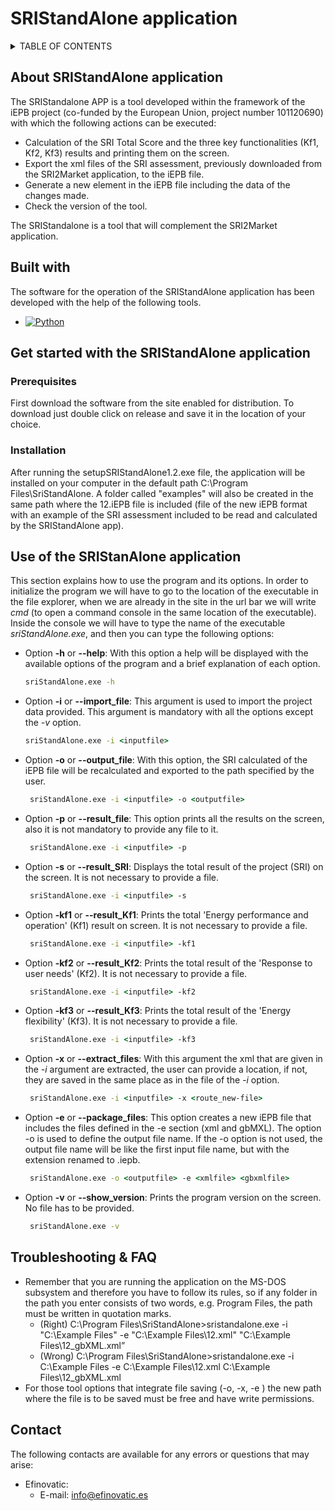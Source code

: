 # SRIStandAlone application
<!-- TABLA DE CONTENIDOS -->
<details>
  <summary>TABLE OF CONTENTS</summary>
  <ol>
    <li>
      <a href="#About-SRIStandAlone-application">About SRIStandAlone application</a>
      <ul>
        <li><a href="#Built-with">Built with</a></li>
      </ul>
    </li>
    <li>
      <a href="#Get-started-with-the-SRIStandAlone-application">Get started with the SRIStandAlone application</a>
      <ul>
        <li><a href="#Prerequisites">Prerequisites</a></li>
        <li><a href="#Installation">Installation</a></li>
      </ul>
    </li>
    <li><a href="#Use-of-the-SRIStanAlone-application">Use of the SRIStanAlone application</a></li>
    <li><a href="#Troubleshooting-&-FAQ">Troubleshooting & FAQ</a></li>
    <li><a href="#contributions">Contributions</a></li>
    <li><a href="#Licence">Licence</a></li>
    <li><a href="#Contact">Contact</a></li>
  </ol>
</details>

<!-- SOBRE LA SRIStandAlone APP-->
## About SRIStandAlone application
The SRIStandalone APP is a tool developed within the framework of the iEPB project (co-funded by the European Union, project number 101120690) with which the following actions can be executed: 
  <ul>
    <li>Calculation of the SRI Total Score and the three key functionalities (Kf1, Kf2, Kf3) results and printing them on the screen.</li> 
    <li>Export the xml files of the SRI assessment, previously downloaded from the SRI2Market application, to the iEPB file.</li> 
    <li>Generate a new element in the iEPB file including the data of the changes made.</li>
    <li>Check the version of the tool.</li>
  </ul>
The SRIStandalone is a tool that will complement the SRI2Market application.

<!-- PROGRAMAS UTILIZADOS -->
## Built with
The software for the operation of the SRIStandAlone application has been developed with the help of the following tools.
* [![Python][Python.py]][Python-url]

<!-- PRIMEROS PASOS PARA LA UTILIZACIÓN DEL SRIStandAlone -->
## Get started with the SRIStandAlone application
### Prerequisites
First download the software from the site enabled for distribution. To download just double click on release and save it in the location of your choice.
### Installation
After running the setupSRIStandAlone1.2.exe file, the application will be installed on your computer in the default path C:\Program Files\SriStandAlone. A folder called "examples" will also be created in the same path where the 12.iEPB file is included (file of the new iEPB format with an example of the SRI assessment included to be read and calculated by the SRIStandAlone app).

<!-- USO DEL SRIStandAlone -->
## Use of the SRIStanAlone application
This section explains how to use the program and its options. 
In order to initialize the program we will have to go to the location of the executable in the file explorer, 
when we are already in the site in the url bar we will write <i>cmd</i> (to open a command console in the same location of the executable).
Inside the console we will have to type the name of the executable <i>sriStandAlone.exe</i>, and then you can type the following options:
* Option <b>-h</b> or <b>--help</b>: With this option a help will be displayed with the available options of the program and a brief explanation of each option.
   ```cmd
   sriStandAlone.exe -h
   ```
* Option <b>-i</b> or <b>--import_file</b>: This argument is used to import the project data provided. This argument is mandatory with all the options except the <i>-v</i> option.
   ```cmd
   sriStandAlone.exe -i <inputfile>
   ```
* Option <b>-o</b> or <b>--output_file</b>: With this option, the SRI calculated of the iEPB file will be recalculated and exported to the path specified by the user.
  ```cmd
   sriStandAlone.exe -i <inputfile> -o <outputfile>
   ```
* Option <b>-p</b> or <b>--result_file</b>: This option prints all the results on the screen, also it is not mandatory to provide any file to it.
  ```cmd
   sriStandAlone.exe -i <inputfile> -p
   ```
* Option <b>-s</b> or <b>--result_SRI</b>: Displays the total result of the project (SRI) on the screen. It is not necessary to provide a file.
  ```cmd
   sriStandAlone.exe -i <inputfile> -s
   ```
* Option <b>-kf1</b> or <b>--result_Kf1</b>: Prints the total 'Energy performance and operation' (Kf1) result on screen. It is not necessary to provide a file.
  ```cmd
   sriStandAlone.exe -i <inputfile> -kf1
   ```
* Option <b>-kf2</b> or <b>--result_Kf2</b>: Prints the total result of the 'Response to user needs' (Kf2). It is not necessary to provide a file.
  ```cmd
   sriStandAlone.exe -i <inputfile> -kf2
   ```
* Option <b>-kf3</b> or <b>--result_Kf3</b>: Prints the total result of the 'Energy flexibility' (Kf3). It is not necessary to provide a file.
  ```cmd
   sriStandAlone.exe -i <inputfile> -kf3
   ```
* Option <b>-x</b> or <b>--extract_files</b>: With this argument the xml that are given in the <i>-i</i> argument are extracted, the user can provide a location, if not, they are saved in the same place as in the file of the <i>-i</i> option.
  ```cmd
   sriStandAlone.exe -i <inputfile> -x <route_new-file>
   ```
* Option <b>-e</b> or <b>--package_files</b>: This option creates a new iEPB file that includes the files defined in the -e section (xml and gbMXL). The option -o is used to define the output file name. If the -o option is not used, the output file name will be like the first input file name, but with the extension renamed to .iepb.
  ```cmd
   sriStandAlone.exe -o <outputfile> -e <xmlfile> <gbxmlfile>
   ```
* Option <b>-v</b> or <b>--show_version</b>: Prints the program version on the screen. No file has to be provided.
  ```cmd
   sriStandAlone.exe -v
   ```
<!-- Solución de problemas y FAQ del SRIStandAlone -->
## Troubleshooting & FAQ
* Remember that you are running the application on the MS-DOS subsystem and therefore you have to follow its rules, so if any folder in the path you enter consists of two words, e.g. Program Files, the path must be written in quotation marks.
    <ul>
      <li>(Right) C:\Program Files\SriStandAlone>sristandalone.exe -i "C:\Example Files" -e "C:\Example Files\12.xml" "C:\Example Files\12_gbXML.xml” </li>
      <li>(Wrong) C:\Program Files\SriStandAlone>sristandalone.exe -i C:\Example Files -e C:\Example Files\12.xml C:\Example Files\12_gbXML.xml </li>
    </ul>
* For those tool options that integrate file saving (-o, -x, -e ) the new path where the file is to be saved must be free and have write permissions.

<!-- Contacto -->
## Contact
The following contacts are available for any errors or questions that may arise:
* Efinovatic:
  - E-mail: info@efinovatic.es
  <!-- - Email: info@cener.com -->


<!-- REFERENCIA A LAS URLS E IMAGENES -->
<!-- https://www.markdownguide.org/basic-syntax/#reference-style-links -->
[Python.py]: https://img.shields.io/badge/python-000000?style=for-the-badge&logo=pypi&logoColor=white
[Python-url]: https://www.python.org/downloads/



